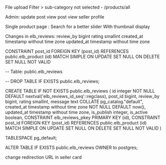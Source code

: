 File upload
Filter > sub-category not selected - /products/all

<!-- ------ -->

Admin:
update post
view post
view seller profile

<!-- ------ -->

Single product page :
Search for a better slider
With thumbnail display

<!-- ------ -->

Changes in elb_reviews:
review_by bigint
rating smallint
created_at timestamp without time zone
updated_at timestamp without time zone

<!-- ------ -->

CONSTRAINT post_id FOREIGN KEY (post_id)
REFERENCES public.elb_product (id) MATCH SIMPLE
ON UPDATE SET NULL
ON DELETE SET NULL
NOT VALID

<!-- ------ -->

-- Table: public.elb_reviews

-- DROP TABLE IF EXISTS public.elb_reviews;

CREATE TABLE IF NOT EXISTS public.elb_reviews
(
id integer NOT NULL DEFAULT nextval('elb_reviews_id_seq'::regclass),
post_id bigint,
review_by bigint,
rating smallint,
message text COLLATE pg_catalog."default",
created_at timestamp without time zone NOT NULL DEFAULT now(),
updated_at timestamp without time zone,
is_publish integer,
is_active boolean,
CONSTRAINT elb_reviews_pkey PRIMARY KEY (id),
CONSTRAINT post_id FOREIGN KEY (post_id)
REFERENCES public.elb_product (id) MATCH SIMPLE
ON UPDATE SET NULL
ON DELETE SET NULL
NOT VALID
)

TABLESPACE pg_default;

ALTER TABLE IF EXISTS public.elb_reviews
OWNER to postgres;

<!-- ------ -->

change redirection URL in seller card

<!-- ------ -->
